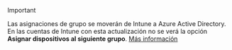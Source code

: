 >[!Important]
>Las asignaciones de grupo se moverán de Intune a Azure Active Directory. En las cuentas de Intune con esta actualización no se verá la opción **Asignar dispositivos al siguiente grupo**. [Más información](/intune-classic/deploy-use/ios-device-enrollment-program-in-microsoft-intune#changes-to-intune-group-assignments)
